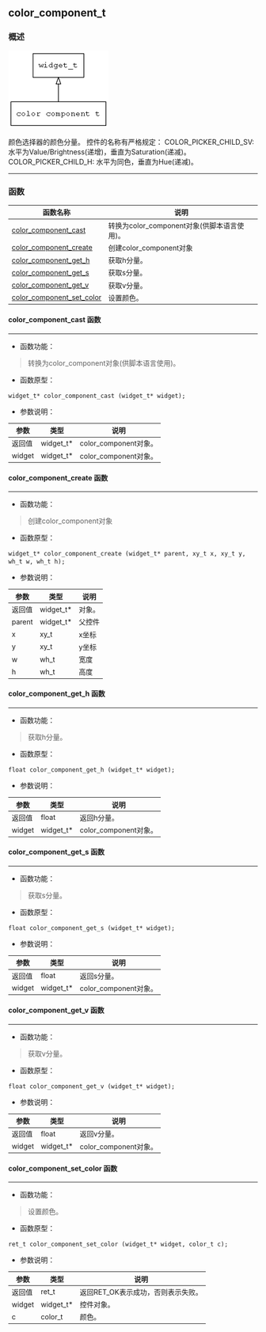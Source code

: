## color\_component\_t
### 概述
![image](images/color_component_t_0.png)

 颜色选择器的颜色分量。
 控件的名称有严格规定：
 COLOR_PICKER_CHILD_SV: 水平为Value/Brightness(递增)，垂直为Saturation(递减)。
 COLOR_PICKER_CHILD_H: 水平为同色，垂直为Hue(递减)。

----------------------------------
### 函数
<p id="color_component_t_methods">

| 函数名称 | 说明 | 
| -------- | ------------ | 
| <a href="#color_component_t_color_component_cast">color\_component\_cast</a> | 转换为color_component对象(供脚本语言使用)。 |
| <a href="#color_component_t_color_component_create">color\_component\_create</a> | 创建color_component对象 |
| <a href="#color_component_t_color_component_get_h">color\_component\_get\_h</a> | 获取h分量。 |
| <a href="#color_component_t_color_component_get_s">color\_component\_get\_s</a> | 获取s分量。 |
| <a href="#color_component_t_color_component_get_v">color\_component\_get\_v</a> | 获取v分量。 |
| <a href="#color_component_t_color_component_set_color">color\_component\_set\_color</a> | 设置颜色。 |
#### color\_component\_cast 函数
-----------------------

* 函数功能：

> <p id="color_component_t_color_component_cast"> 转换为color_component对象(供脚本语言使用)。




* 函数原型：

```
widget_t* color_component_cast (widget_t* widget);
```

* 参数说明：

| 参数 | 类型 | 说明 |
| -------- | ----- | --------- |
| 返回值 | widget\_t* | color\_component对象。 |
| widget | widget\_t* | color\_component对象。 |
#### color\_component\_create 函数
-----------------------

* 函数功能：

> <p id="color_component_t_color_component_create"> 创建color_component对象



* 函数原型：

```
widget_t* color_component_create (widget_t* parent, xy_t x, xy_t y, wh_t w, wh_t h);
```

* 参数说明：

| 参数 | 类型 | 说明 |
| -------- | ----- | --------- |
| 返回值 | widget\_t* | 对象。 |
| parent | widget\_t* | 父控件 |
| x | xy\_t | x坐标 |
| y | xy\_t | y坐标 |
| w | wh\_t | 宽度 |
| h | wh\_t | 高度 |
#### color\_component\_get\_h 函数
-----------------------

* 函数功能：

> <p id="color_component_t_color_component_get_h"> 获取h分量。



* 函数原型：

```
float color_component_get_h (widget_t* widget);
```

* 参数说明：

| 参数 | 类型 | 说明 |
| -------- | ----- | --------- |
| 返回值 | float | 返回h分量。 |
| widget | widget\_t* | color\_component对象。 |
#### color\_component\_get\_s 函数
-----------------------

* 函数功能：

> <p id="color_component_t_color_component_get_s"> 获取s分量。



* 函数原型：

```
float color_component_get_s (widget_t* widget);
```

* 参数说明：

| 参数 | 类型 | 说明 |
| -------- | ----- | --------- |
| 返回值 | float | 返回s分量。 |
| widget | widget\_t* | color\_component对象。 |
#### color\_component\_get\_v 函数
-----------------------

* 函数功能：

> <p id="color_component_t_color_component_get_v"> 获取v分量。



* 函数原型：

```
float color_component_get_v (widget_t* widget);
```

* 参数说明：

| 参数 | 类型 | 说明 |
| -------- | ----- | --------- |
| 返回值 | float | 返回v分量。 |
| widget | widget\_t* | color\_component对象。 |
#### color\_component\_set\_color 函数
-----------------------

* 函数功能：

> <p id="color_component_t_color_component_set_color"> 设置颜色。



* 函数原型：

```
ret_t color_component_set_color (widget_t* widget, color_t c);
```

* 参数说明：

| 参数 | 类型 | 说明 |
| -------- | ----- | --------- |
| 返回值 | ret\_t | 返回RET\_OK表示成功，否则表示失败。 |
| widget | widget\_t* | 控件对象。 |
| c | color\_t | 颜色。 |
